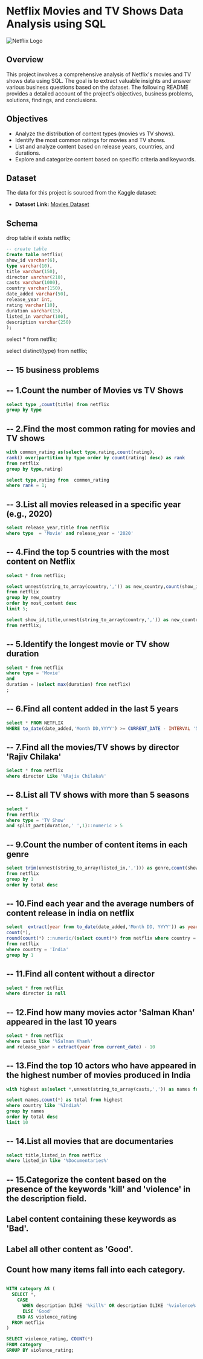 # Netflix Movies and TV Shows Data Analysis using SQL
![Netflix Logo](https://github.com/sathvika77777/netflix_sql_project/blob/main/BrandAssets_Logos_01-Wordmark.jpg)

## Overview
This project involves a comprehensive analysis of Netflix's movies and TV shows data using SQL. The goal is to extract valuable insights and answer various business questions based on the dataset. The following README provides a detailed account of the project's objectives, business problems, solutions, findings, and conclusions.

## Objectives

- Analyze the distribution of content types (movies vs TV shows).
- Identify the most common ratings for movies and TV shows.
- List and analyze content based on release years, countries, and durations.
- Explore and categorize content based on specific criteria and keywords.

## Dataset

The data for this project is sourced from the Kaggle dataset:
- **Dataset Link:** [Movies Dataset](https://github.com/sathvika77777/netflix_sql_project/blob/main/netflix_titles%202.csv)

## Schema

drop table if exists  netflix;
```sql
-- create table
Create table netflix(
show_id varchar(6),
type varchar(10),
title varchar(150),
director varchar(210),
casts varchar(1000),
country varchar(150),
date_added varchar(50),
release_year int,
rating varchar(10),
duration varchar(15),
listed_in varchar(100),
description varchar(250)
);
```

select * from netflix;

select distinct(type) from netflix;

## -- 15 business problems

## -- 1.Count the number of Movies vs TV Shows
```sql
select type ,count(title) from netflix
group by type
```


## -- 2.Find the most common rating for movies and TV shows
```sql
with common_rating as(select type,rating,count(rating),
rank() over(partition by type order by count(rating) desc) as rank
from netflix
group by type,rating)

select type,rating from  common_rating
where rank = 1;

```

## -- 3.List all movies released in a specific year (e.g., 2020)
```sql
select release_year,title from netflix
where type  = 'Movie' and release_year = '2020'

```

## -- 4.Find the top 5 countries with the most content on Netflix
```sql
select * from netflix;

select unnest(string_to_array(country,',')) as new_country,count(show_id) as most_content 
from netflix
group by new_country
order by most_content desc
limit 5;

select show_id,title,unnest(string_to_array(country,',')) as new_country
from netflix;

```

## -- 5.Identify the longest movie or TV show duration
```sql
select * from netflix
where type = 'Movie'
and
duration = (select max(duration) from netflix)
;
```

## -- 6.Find all content added in the last 5 years
```sql
select * FROM NETFLIX
WHERE to_date(date_added,'Month DD,YYYY') >= CURRENT_DATE - INTERVAL '5 YEARS'
```

## -- 7.Find all the movies/TV shows by director 'Rajiv Chilaka'
```sql
Select * from netflix 
where director Like '%Rajiv Chilaka%'
```

## -- 8.List all TV shows with more than 5 seasons
```sql
select *
from netflix
where type = 'TV Show'
and split_part(duration,' ',1)::numeric > 5
```


## -- 9.Count the number of content items in each genre
```sql
select trim(unnest(string_to_array(listed_in,','))) as genre,count(show_id) as total
from netflix
group by 1
order by total desc
```


## -- 10.Find each year and the average numbers of content release in india on netflix
```sql
select  extract(year from to_date(date_added,'Month DD, YYYY')) as year,
count(*),
round(count(*) ::numeric/(select count(*) from netflix where country = 'India')::numeric * 100,2) as avg_content_per_year
from netflix
where country = 'India'
group by 1
```


## -- 11.Find all content without a director
```sql
select * from netflix
where director is null
```
## -- 12.Find how many movies actor 'Salman Khan' appeared in the last 10 years
```sql
select * from netflix
where casts like '%Salman Khan%'
and release_year > extract(year from current_date) - 10
```


## -- 13.Find the top 10 actors who have appeared in the highest number of movies produced in India
```sql
with highest as(select *,unnest(string_to_array(casts,',')) as names from netflix)

select names,count(*) as total from highest
where country like '%India%'
group by names 
order by total desc
limit 10


```
## -- 14.List all movies that are documentaries
```sql
select title,listed_in from netflix
where listed_in like '%Documentaries%'
```

## -- 15.Categorize the content based on the presence of the keywords 'kill' and 'violence' in the description field.
## Label content containing these keywords as 'Bad'.
## Label all other content as 'Good'.
## Count how many items fall into each category.
```sql

WITH category AS (
  SELECT *,
    CASE 
      WHEN description ILIKE '%kill%' OR description ILIKE '%violence%' THEN 'Bad'
      ELSE 'Good'
    END AS violence_rating 
  FROM netflix
)

SELECT violence_rating, COUNT(*) 
FROM category
GROUP BY violence_rating;
```


